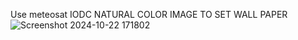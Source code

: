 Use meteosat IODC NATURAL COLOR IMAGE  TO SET WALL PAPER
![Screenshot 2024-10-22 171802](https://github.com/user-attachments/assets/edff246e-f090-49d4-8c30-ac7a265e17bb)
